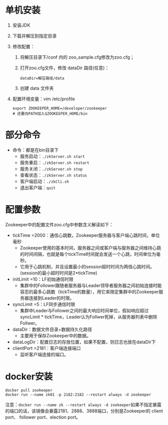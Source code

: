 # 单机安装

1. 安装JDK

2. 下载并解压到指定目录

3. 修改配置：

   1. 将解压目录下/conf 内的 zoo_sample.cfg修改为zoo.cfg；

   2. 打开zoo.cfg文件，修改 dataDir 路径(任意)：

      ```shell
      dataDir=解压路径/data
      ```

   3. 创建 data 文件夹

4. 配置环境变量：vim /etc/profile

   ```shell
   export ZOOKEEPER_HOME=/developer/zookeeper
   # 还要向PATH加入$ZOOKEEPER_HOME/bin
   ```

   



# 部分命令

- 命令：都是在bin目录下
  - 服务启动：`./zkServer.sh start`
  - 服务重启：`./zkServer.sh restart`
  - 服务关闭：`./zkServer.sh stop`
  - 查看状态：`./zkServer.sh status`
  - 客户端启动：`./zkCli.sh`
  - 退出客户端：`quit`



# 配置参数

Zookeeper中的配置文件zoo.cfg中参数含义解读如下：

- tickTime =2000：通信心跳数，Zookeeper服务器与客户端心跳时间，单位毫秒
  - Zookeeper使用的基本时间，服务器之间或客户端与服务器之间维持心跳的时间间隔，也就是每个tickTime时间就会发送一个心跳，时间单位为毫秒。
  - 它用于心跳机制，并且设置最小的session超时时间为两倍心跳时间。(session的最小超时时间是2*tickTime)
- initLimit =10：LF初始通信时限
  - 集群中的Follower跟随者服务器与Leader领导者服务器之间初始连接时能容忍的最多心跳数（tickTime的数量），用它来限定集群中的Zookeeper服务器连接到Leader的时限。
- syncLimit =5：LF同步通信时限
  - 集群中Leader与Follower之间的最大响应时间单位，假如响应超过syncLimit * tickTime，Leader认为Follwer死掉，从服务器列表中删除Follwer。
- dataDir：数据文件目录+数据持久化路径
  - 主要用于保存Zookeeper中的数据。
- dataLogDir：配置日志的存放位置，如果不配置，则日志也放在dataDir下
- clientPort =2181：客户端连接端口
  - 监听客户端连接的端口。



# docker安装

```shell
docker pull zookeeper
docker run --name zk01 -p 2182:2182 --restart always -d zookeeper
```

注意：`docker run --name zk --restart always -d zookeeper`如果不指定暴露的端口的话，该镜像会暴露2181、2888、3888端口，分别是Zookeeper的 client port、 follower port、election port。